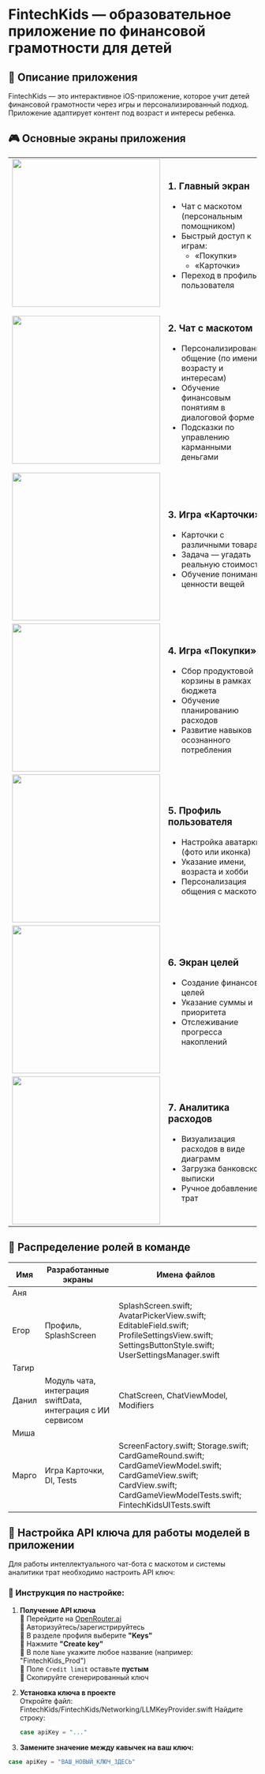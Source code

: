 # FintechKids — образовательное приложение по финансовой грамотности для детей

## 📱 Описание приложения

FintechKids — это интерактивное iOS-приложение, которое учит детей финансовой грамотности через игры и персонализированный подход. Приложение адаптирует контент под возраст и интересы ребенка.

## 🎮 Основные экраны приложения

<table>
<tr>
<td width="40%">
<img src="https://github.com/user-attachments/assets/3851caa3-05b6-4050-a195-cc199712b0a1" width="300">
</td>
<td width="60%">

### 1. Главный экран
- Чат с маскотом (персональным помощником)
- Быстрый доступ к играм:
  - «Покупки»
  - «Карточки»
- Переход в профиль пользователя

</td>
</tr>

<tr>
<td>
<img src="https://github.com/user-attachments/assets/6e5ebb22-9044-473f-9464-8b2ffb037d60" width="300">
</td>
<td>

### 2. Чат с маскотом
- Персонализированное общение (по имени, возрасту и интересам)
- Обучение финансовым понятиям в диалоговой форме
- Подсказки по управлению карманными деньгами

</td>
</tr>

<tr>
<td>
<img src="https://github.com/user-attachments/assets/5e977763-430e-4718-9174-958c0709686d" width="300">
</td>
<td>

### 3. Игра «Карточки»
- Карточки с различными товарами
- Задача — угадать реальную стоимость
- Обучение пониманию ценности вещей

</td>
</tr>

<tr>
<td>
<img src="https://github.com/user-attachments/assets/c4fd07df-5c8f-42d4-95ea-5be18a188c0d" width="300">
</td>
<td>

### 4. Игра «Покупки»
- Сбор продуктовой корзины в рамках бюджета
- Обучение планированию расходов
- Развитие навыков осознанного потребления

</td>
</tr>

<tr>
<td>
<img src="https://github.com/user-attachments/assets/2744f59a-fde7-492e-94d7-7c087363a092" width="300">
</td>
<td>

### 5. Профиль пользователя
- Настройка аватарки (фото или иконка)
- Указание имени, возраста и хобби
- Персонализация общения с маскотом

</td>
</tr>

<tr>
<td>
<img src="https://github.com/user-attachments/assets/46bf1874-e59b-495c-a88a-2a37124986e8" width="300">
</td>
<td>

### 6. Экран целей
- Создание финансовых целей
- Указание суммы и приоритета
- Отслеживание прогресса накоплений

</td>
</tr>

<tr>
<td>
<img src="https://github.com/user-attachments/assets/216c5c8e-e98f-4b25-bc26-4e1b5188341c" width="300">
</td>
<td>

### 7. Аналитика расходов
- Визуализация расходов в виде диаграмм
- Загрузка банковской выписки
- Ручное добавление трат

</td>
</tr>
</table>

## 👥 Распределение ролей в команде

| Имя   | Разработанные экраны | Имена файлов      |
|-------|--------------------|---------------------------------|
| Аня   |    |  |
| Егор  | Профиль, SplashScreen | SplashScreen.swift; AvatarPickerView.swift; EditableField.swift; ProfileSettingsView.swift; SettingsButtonStyle.swift; UserSettingsManager.swift |
| Тагир |  |   |
| Данил | Модуль чата, интеграция swiftData, интеграция с ИИ сервисом| ChatScreen, ChatViewModel, Modifiers |
| Миша  |  |  |
| Марго | Игра Карточки, DI, Tests | ScreenFactory.swift; Storage.swift; CardGameRound.swift; CardGameViewModel.swift; CardGameView.swift; CardView.swift; CardGameViewModelTests.swift; FintechKidsUITests.swift 

## 🔌 Настройка API ключа для работы моделей в приложении

Для работы интеллектуального чат-бота с маскотом и системы аналитики трат необходимо настроить API ключ:

### 📌 Инструкция по настройке:

1. **Получение API ключа**  
   🔹 Перейдите на [OpenRouter.ai](https://openrouter.ai/models?max_price=0)  
   🔹 Авторизуйтесь/зарегистрируйтесь  
   🔹 В разделе профиля выберите **"Keys"**  
   🔹 Нажмите **"Create key"**  
   🔹 В поле `Name` укажите любое название (например: "FintechKids_Prod")  
   🔹 Поле `Credit limit` оставьте **пустым**  
   🔹 Скопируйте сгенерированный ключ  

2. **Установка ключа в проекте**  
   Откройте файл:  FintechKids/FintechKids/Networking/LLMKeyProvider.swift
   Найдите строку:
   ```swift
   case apiKey = "..."
3. **Замените значение между кавычек на ваш ключ:**
  ```swift
  case apiKey = "ВАШ_НОВЫЙ_КЛЮЧ_ЗДЕСЬ"
